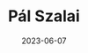 ---
title: "Pál Szalai"
cc-type: person
date: 2023-06-07
hashtag: pál-szalai
tags:
  - hero
  - human being
---